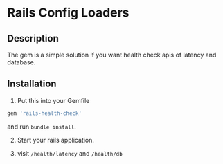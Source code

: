 # Rails Config Loaders

## Description

The gem is a simple solution if you want health check apis of latency and database.

## Installation

1. Put this into your Gemfile

``` ruby
gem 'rails-health-check'
```

and run ``bundle install``.

2. Start your rails application.

3. visit `/health/latency` and `/health/db`
